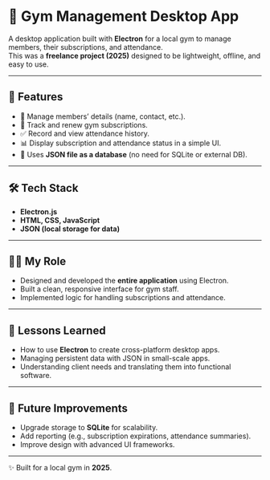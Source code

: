 # 💪 Gym Management Desktop App  

A desktop application built with **Electron** for a local gym to manage members, their subscriptions, and attendance.  
This was a **freelance project (2025)** designed to be lightweight, offline, and easy to use.  

---

## 🚀 Features  
- 👥 Manage members’ details (name, contact, etc.).  
- 📅 Track and renew gym subscriptions.  
- ✅ Record and view attendance history.  
- 📊 Display subscription and attendance status in a simple UI.  
- 💾 Uses **JSON file as a database** (no need for SQLite or external DB).  

---

## 🛠️ Tech Stack  
- **Electron.js**  
- **HTML, CSS, JavaScript**  
- **JSON (local storage for data)**  

---

## 👩‍💻 My Role  
- Designed and developed the **entire application** using Electron.  
- Built a clean, responsive interface for gym staff.  
- Implemented logic for handling subscriptions and attendance.  

---

## 📖 Lessons Learned  
- How to use **Electron** to create cross-platform desktop apps.  
- Managing persistent data with JSON in small-scale apps.  
- Understanding client needs and translating them into functional software.  

---

## 📌 Future Improvements  
- Upgrade storage to **SQLite** for scalability.  
- Add reporting (e.g., subscription expirations, attendance summaries).  
- Improve design with advanced UI frameworks.  

---

✨ Built for a local gym in **2025**.  
